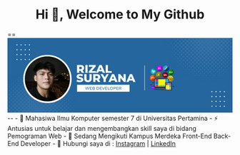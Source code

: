 <h1 align="center">Hi 👋, Welcome to My Github</h1>
==

<img src="https://github.com/rizalsuryana/rizalsuryana/blob/main/Rizal%20Suryana.png" atl =" Banner Rizal Suryana Github">
--
- 🌱 Mahasiwa Ilmu Komputer semester 7 di Universitas Pertamina
- ⚡ Antusias untuk belajar dan mengembangkan skill saya di bidang Pemograman Web
- 🔭 Sedang Mengikuti Kampus Merdeka Front-End Back-End Developer
- 👯 Hubungi saya di : <a href="https://instagram.com/zayfalcon">Instagram</a> | <a href="https://www.linkedin.com/in/rizalsuryana/">LinkedIn</a>

<h1></>

<!--
**rizalsuryana/rizalsuryana** is a ✨ _special_ ✨ repository because its `README.md` (this file) appears on your GitHub profile.

Here are some ideas to get you started:

- 🔭 I’m Study working on ...
- 🌱 I’m currently learning ...
- 👯 I’m looking to collaborate on ...
- 🤔 I’m looking for help with ...
- 💬 Ask me about ...
- 📫 How to reach me: ...
- 😄 Pronouns: ...
- ⚡ Fun fact: ...
-->
